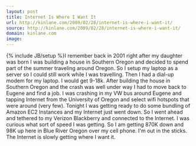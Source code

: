 ```yaml
---
layout: post
title: Internet Is Where I Want It
url: http://kinlane.com/2009/02/28/internet-is-where-i-want-it/
source: http://kinlane.com/2009/02/28/internet-is-where-i-want-it/
domain: kinlane.com
image: 
---
```

{% include JB/setup %}I remember back in 2001 right after my daughter was born I was building a house in Southern Oregon and decided to spend part of the summer traveling around Oregon. So I setup my laptop as a server so I could still work while I was travelling. Then I had a dial-up modem for my laptop. I would get 9-18k. After building the house in Southern Oregon and the crash was well under way I had to move back to Eugene and find a job. I was crashing in my VW bus around Eugene and tapping Internet from the University of Oregon and select wifi hotspots that were around (very few). Tonight I was getting ready to do some bundling of Amazon EC2 Instances and my Internet just went down. So I went ahead and tethered to my Verizon Blackberry and connected to the Internet. I was curious what sort of speed I was getting. So I am getting 870K down and 98K up here in Blue River Oregon over my cell phone. I'm out in the sticks. The Internet is slowly getting where I want it.